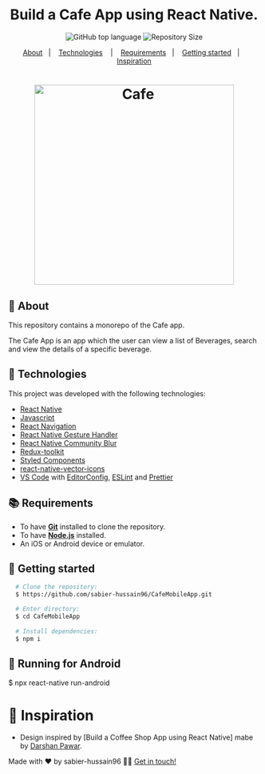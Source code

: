 <h1 align="center">
  Build a Cafe App using React Native.
</h1>

<p align="center">
  <img alt="GitHub top language" src="https://img.shields.io/github/languages/top/sabier-hussain96/CafeMobileApp">
  <img alt="Repository Size" src="https://img.shields.io/github/repo-size/sabier-hussain96/CafeMobileApp">
</p>

<p align="center">
  <a href="#page_with_curl-about">About</a>&nbsp;&nbsp;&nbsp;|&nbsp;&nbsp;&nbsp;
  <a href="#hammer-technologies">Technologies</a>
  &nbsp;&nbsp;&nbsp;|&nbsp;&nbsp;&nbsp;
  <a href="#books-requirements">Requirements</a>&nbsp;&nbsp;&nbsp;|&nbsp;&nbsp;&nbsp;
  <a href="#rocket-getting-started">Getting started</a>&nbsp;&nbsp;&nbsp;|&nbsp;&nbsp;&nbsp;
  <a href="#thought_balloon-inspiration">Inspiration</a>
</p>

<h1 align="center">
  <img alt="Cafe" src="https://i.ytimg.com/vi/W1Co2M-gsQE/maxresdefault.jpg" width="400" />
</h1>

## :page_with_curl: About
This repository contains a monorepo of the Cafe app.

The Cafe App is an app which the user can view a list of Beverages, search and view the details of a specific beverage.

## :hammer: Technologies

This project was developed with the following technologies:


- [React Native](https://reactnative.dev/)
- [Javascript](https://devdocs.io/javascript/)
- [React Navigation](https://reactnavigation.org/)
- [React Native Gesture Handler](https://kmagiera.github.io/react-native-gesture-handler/)
-  [React Native Community Blur](https://www.npmjs.com/package/@react-native-community/blur?activeTab=readme)
-  [Redux-toolkit](https://redux-toolkit.js.org/)
- [Styled Components](https://styled-components.com/)
- [react-native-vector-icons](https://www.npmjs.com/package/react-native-vector-icons)
- [VS Code](https://code.visualstudio.com/) with [EditorConfig](https://editorconfig.org/), [ESLint](https://eslint.org/) and [Prettier](https://prettier.io/)

## :books: Requirements
- To have [**Git**](https://git-scm.com/) installed to clone the repository.
- To have [**Node.js**](https://nodejs.org/en/) installed.
- An iOS or Android device or emulator.

## :rocket: Getting started
``` bash
  # Clone the repository:
  $ https://github.com/sabier-hussain96/CafeMobileApp.git

  # Enter directory:
  $ cd CafeMobileApp
  
  # Install dependencies:
  $ npm i
```

## :iphone: Running for Android

  $ npx react-native run-android

# :thought_balloon: Inspiration
- Design inspired by [Build a Coffee Shop App using React Native] mabe by [Darshan Pawar]([https://github.com/MatheusPires99/pokedex/](https://github.com/darshanpawar101/Coffee-Shop-App)).

Made with ❤️ by sabier-hussain96 👋🏻 [Get in touch!](https://github.com/sabier-hussain96)
